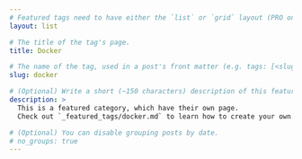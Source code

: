 ```yaml
---
# Featured tags need to have either the `list` or `grid` layout (PRO only).
layout: list

# The title of the tag's page.
title: Docker

# The name of the tag, used in a post's front matter (e.g. tags: [<slug>]).
slug: docker

# (Optional) Write a short (~150 characters) description of this featured tag.
description: >
  This is a featured category, which have their own page.
  Check out `_featured_tags/docker.md` to learn how to create your own.

# (Optional) You can disable grouping posts by date.
# no_groups: true
---
```

